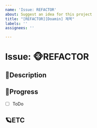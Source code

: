 ```yaml
---
name: 'Issue: REFACTOR'
about: Suggest an idea for this project
title: "[REFACTOR][Doamin] 제목"
labels: ''
assignees: ''

---
```


# Issue: 🐵REFACTOR

## 🎈Description
<!-- 설명을 작성하시오. -->

## 🎹Progress
- [ ] ToDo

## 🪐ETC
<!-- 비고 -->
